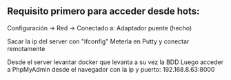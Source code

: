 ## Requisito primero para acceder desde hots:
Configuración -> Red -> Conectado a: Adaptador puente (hecho)

Sacar la ip del server con "ifconfig"
Meterla en Putty y conectar remotamente

Desde el server levantar docker que levanta a su vez la BDD
Luego acceder a PhpMyAdmin desde el navegador con la ip y puerto: 192.168.8.63:8000
